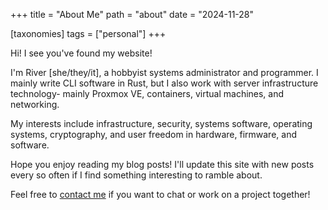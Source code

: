 +++
title = "About Me"
path = "about"
date = "2024-11-28"

[taxonomies]
tags = ["personal"]
+++

Hi! I see you've found my website!

I'm River [she/they/it], a hobbyist systems administrator and programmer. I mainly write CLI software in Rust, but I also work with server infrastructure technology- mainly Proxmox VE, containers, virtual machines, and networking.

My interests include infrastructure, security, systems software, operating systems, cryptography, and user freedom in hardware, firmware, and software.

Hope you enjoy reading my blog posts! I'll update this site with new posts every so often if I find something interesting to ramble about.

Feel free to [contact me](@/pages/contact.md) if you want to chat or work on a project together!
